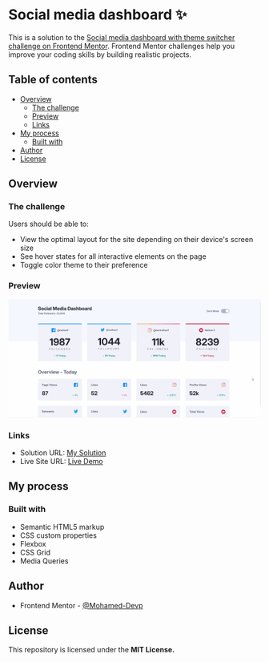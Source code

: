 # Social media dashboard ✨

This is a solution to the [Social media dashboard with theme switcher challenge on Frontend Mentor](https://www.frontendmentor.io/challenges/social-media-dashboard-with-theme-switcher-6oY8ozp_H). Frontend Mentor challenges help you improve your coding skills by building realistic projects. 

## Table of contents

- [Overview](#overview)
  - [The challenge](#the-challenge)
  - [Preview](#preview)
  - [Links](#links)
- [My process](#my-process)
  - [Built with](#built-with)
- [Author](#author)
- [License](#license)

## Overview

### The challenge

Users should be able to:

- View the optimal layout for the site depending on their device's screen size
- See hover states for all interactive elements on the page
- Toggle color theme to their preference

### Preview

![Preview GIF](/images/preview.gif)

### Links

- Solution URL: [My Solution](https://github.com/Mohamed-Devp/social-media-dashboard/)
- Live Site URL: [Live Demo](https://mohamed-devp.github.io/social-media-dashboard/)

## My process

### Built with

- Semantic HTML5 markup
- CSS custom properties
- Flexbox
- CSS Grid
- Media Queries

## Author

- Frontend Mentor - [@Mohamed-Devp](https://www.frontendmentor.io/profile/Mohamed-Devp)

## License

This repository is licensed under the **MIT License.**

